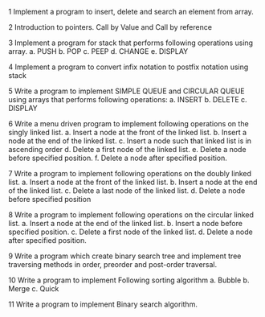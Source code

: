 1 Implement a program to insert, delete and search an element from
array.



2 Introduction to pointers. Call by Value and Call by reference 

3 Implement a program for stack that performs following operations
using array.
a. PUSH
b. POP
c. PEEP
d. CHANGE
e. DISPLAY



4 Implement a program to convert infix notation to postfix notation
using stack



5 Write a program to implement SIMPLE QUEUE and CIRCULAR
QUEUE using arrays that performs following operations:
a. INSERT
b. DELETE
c. DISPLAY



6 Write a menu driven program to implement following operations
on the singly linked list.
a. Insert a node at the front of the linked list.
b. Insert a node at the end of the linked list.
c. Insert a node such that linked list is in ascending order
d. Delete a first node of the linked list.
e. Delete a node before specified position.
f. Delete a node after specified position.



7 Write a program to implement following operations on the doubly
linked list.
a. Insert a node at the front of the linked list.
b. Insert a node at the end of the linked list.
c. Delete a last node of the linked list.
d. Delete a node before specified position



8 Write a program to implement following operations on the circular
linked list.
a. Insert a node at the end of the linked list.
b. Insert a node before specified position.
c. Delete a first node of the linked list.
d. Delete a node after specified position.



9 Write a program which create binary search tree and implement
tree traversing methods in order, preorder and post-order
traversal.



10 Write a program to implement Following sorting algorithm
a. Bubble
b. Merge
c. Quick

11 Write a program to implement Binary search algorithm.

